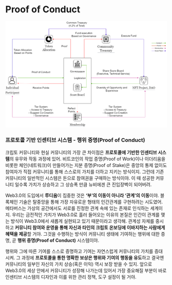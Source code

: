 # Proof of Conduct

![](<.gitbook/assets/전체 영어.png>)

### **프로토콜 기반 인센티브 시스템 - 행위 증명(Proof of Conduct)**

크립토 커뮤니티와 현실 커뮤니티의 가장 큰 차이점은 **프로토콜에 기반한 인센티브 시스템**의 유무와 작동 과정에 있어. 비트코인의 작업 증명(Proof of Work)이나 이더리움을 비롯한 체인(네트워크)이 만들어가는 지분 증명(Proof of Stake)은 중앙의 통제 없이도 참여자가 직접 커뮤니티를 통해 스스로의 가치를 더하고 지키는 방식이지. 그런데 기존 커뮤니티의 일반적인 시스템은 돈으로 참여권을 구매하는 방식이야. 이 때 성공한 커뮤니티 일수록 가치가 상승하고 그 상승폭 만큼 뉴비에겐 큰 진입장벽이 되어버려.



Web3.0의 도입에서 **루디움**이 집중한 것은 **‘부’의 이동이 아니라 ‘관계’의 이동**이야. 블록체인 기술은 탈중앙을 통해 가장 자유로운 형태의 인간관계를 구현하려는 시도였어. 메타버스는 가상의 공간에서도 서로를 진정한 관계 속에 있는 존재로 인식하는 세계이지. 우리는 금전적인 가치가 Web3.0로 흘러 들어오는 이유의 본질은 인간이 관계를 맺는 방식이 Web3.0에서 새롭게 실현되고 있기 때문이라고 생각해. 관계성 자체를 중시하고 **커뮤니티 참여와 운영을 통해 자신과 타인의 크립토 온보딩에 이바지하는 사람에게 혜택을 제공**할 거야. 그것을 수행하는 방식이 커뮤니티 생태에 기여하는 행위에 대한 증명, 곧 **행위 증명(Proof of Conduct)** 시스템이야.



행위와 그에 따른 기여를 스스로 증명하고 기여는 자연스럽게 커뮤니티의 가치를 증대 시켜. 그 과정에 **프로토콜을 통한 명확한 보상은 행위와 기여의 행동을 유도**하고 결국엔 커뮤니티의 일부인 자신의 가치 상승(혹은 이익) 역시 보장 받을 수 있지. 앞으로 Web3.0의 세상 안에서 커뮤니티가 성장해 나가는데 있어서 가장 중요해질 부분이 바로 인센티브 시스템의 디자인과 이를 위한 관리 정책, 도구 설정이 될 거야.
